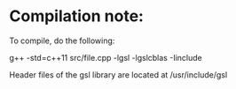 # Compilation note:

To compile, do the following:
<!-- gcc <filename> -lgsl -lgslcblas -->
g++ -std=c++11 src/file.cpp -lgsl -lgslcblas -Iinclude

Header files of the gsl library are located at /usr/include/gsl
